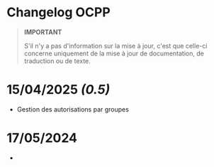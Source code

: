# Changelog OCPP

>**IMPORTANT**
>
>S'il n'y a pas d'information sur la mise à jour, c'est que celle-ci concerne uniquement de la mise à jour de documentation, de traduction ou de texte.

# 15/04/2025 ***(0.5)***

- Gestion des autorisations par groupes

# 17/05/2024

- 
